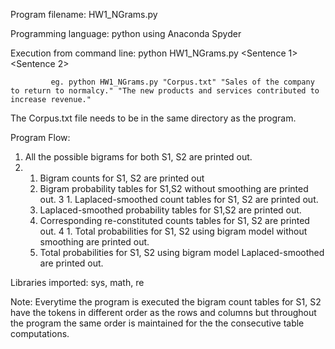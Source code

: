 Program filename: HW1_NGrams.py

Programming language: python using Anaconda Spyder

Execution from command line: python HW1_NGrams.py <corpus filename> <Sentence 1> <Sentence 2>
						 
             eg. python HW1_NGrams.py "Corpus.txt" "Sales of the company to return to normalcy." "The new products and services contributed to increase revenue."

The Corpus.txt file needs to be in the same directory as the program.

Program Flow:
1.	 All the possible bigrams for both S1, S2 are printed out.
2.   1. Bigram counts for S1, S2 are printed out
     2. Bigram probability tables for S1,S2 without smoothing are printed out.
3    1. Laplaced-smoothed count tables for S1, S2 are printed out.
     2. Laplaced-smoothed probability tables for S1,S2 are printed out.
     3. Corresponding re-constituted counts tables for S1, S2 are printed out.
4    1. Total probabilities for S1, S2 using bigram model without smoothing are printed out.
     2.  Total probabilities for S1, S2 using bigram model Laplaced-smoothed are printed out.

Libraries imported: sys, math, re

Note: 
Everytime the program is executed the bigram count tables for S1, S2 have the tokens in different order as the rows and columns but throughout the program the same order is maintained for the the consecutive table computations.
